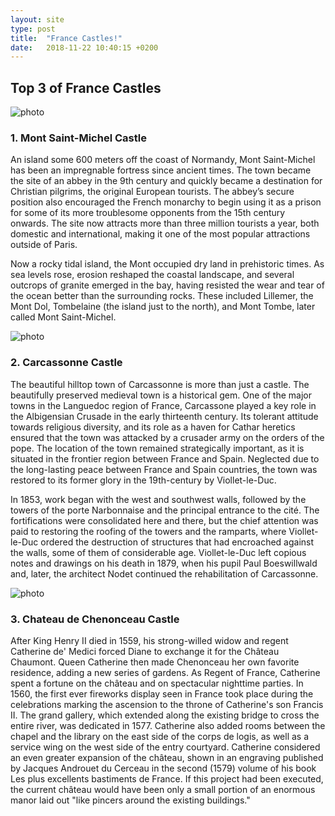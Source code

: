```yaml
---
layout: site
type: post
title:  "France Castles!"
date:   2018-11-22 10:40:15 +0200
---
```

<section class="post-france">
    <div class="france-castles">
        <h2>Top 3 of France Castles</h2>
        <article class="bamburgh">
            <img src="{{ site.baseurl }}/assets/France Castles/montSaintMichel2.jpg" alt="photo">
            <h3>1. Mont Saint-Michel Castle</h3>
            <p>An island some 600 meters off the coast of Normandy, Mont Saint-Michel has been an impregnable fortress since ancient times. The town became the site of an abbey in the 9th century and quickly became a destination for Christian pilgrims, the original European tourists. The abbey’s secure position also encouraged the French monarchy to begin using it as a prison for some of its more troublesome opponents from the 15th century onwards. The site now attracts more than three million tourists a year, both domestic and international, making it one of the most popular attractions outside of Paris.</p>
            <p>Now a rocky tidal island, the Mont occupied dry land in prehistoric times. As sea levels rose, erosion reshaped the coastal landscape, and several outcrops of granite emerged in the bay, having resisted the wear and tear of the ocean better than the surrounding rocks. These included Lillemer, the Mont Dol, Tombelaine (the island just to the north), and Mont Tombe, later called Mont Saint-Michel.</p>
        </article>
        <article class="carcassonne">
            <img src="{{ site.baseurl }}/assets/France Castles/Carcassonne.jpg" alt="photo">
            <h3>2. Carcassonne Castle</h3>
            <p>The beautiful hilltop town of Carcassonne is more than just a castle. The beautifully preserved medieval town is a historical gem. One of the major towns in the Languedoc region of France, Carcassone played a key role in the Albigensian Crusade in the early thirteenth century. Its tolerant attitude towards religious diversity, and its role as a haven for Cathar heretics ensured that the town was attacked by a crusader army on the orders of the pope. The location of the town remained strategically important, as it is situated in the frontier region between France and Spain. Neglected due to the long-lasting peace between France and Spain countries, the town was restored to its former glory in the 19th-century by Viollet-le-Duc.</p>
            <p>In 1853, work began with the west and southwest walls, followed by the towers of the porte Narbonnaise and the principal entrance to the cité. The fortifications were consolidated here and there, but the chief attention was paid to restoring the roofing of the towers and the ramparts, where Viollet-le-Duc ordered the destruction of structures that had encroached against the walls, some of them of considerable age. Viollet-le-Duc left copious notes and drawings on his death in 1879, when his pupil Paul Boeswillwald and, later, the architect Nodet continued the rehabilitation of Carcassonne.</p>
        </article>
        <article class="chenonceau">
            <img src="{{ site.baseurl }}/assets/France Castles/Chenonceau.jpg" alt="photo">
            <h3>3. Chateau de Chenonceau Castle</h3>
            <p>After King Henry II died in 1559, his strong-willed widow and regent Catherine de' Medici forced Diane to exchange it for the Château Chaumont. Queen Catherine then made Chenonceau her own favorite residence, adding a new series of gardens. As Regent of France, Catherine spent a fortune on the château and on spectacular nighttime parties. In 1560, the first ever fireworks display seen in France took place during the celebrations marking the ascension to the throne of Catherine's son Francis II. The grand gallery, which extended along the existing bridge to cross the entire river, was dedicated in 1577. Catherine also added rooms between the chapel and the library on the east side of the corps de logis, as well as a service wing on the west side of the entry courtyard. Catherine considered an even greater expansion of the château, shown in an engraving published by Jacques Androuet du Cerceau in the second (1579) volume of his book Les plus excellents bastiments de France. If this project had been executed, the current château would have been only a small portion of an enormous manor laid out "like pincers around the existing buildings."</p>
        </article>
    </div>
</section>
